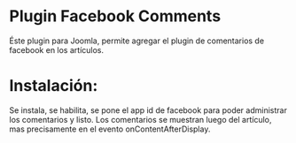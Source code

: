 # Plugin Facebook Comments
Éste plugin para Joomla, permite agregar el plugin de comentarios de facebook en los artículos. 

# Instalación:
Se instala, se habilita, se pone el app id de facebook para poder administrar los comentarios y listo. Los comentarios se muestran luego del artículo, mas precisamente en el evento onContentAfterDisplay.
